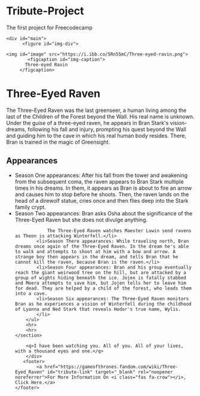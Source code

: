 # Tribute-Project
The first project for Freecodecamp

<!DOCTYPE html>
<html lang="en" >
<head>
  <meta charset="UTF-8">
  <title>CodePen - Tribute page</title>
  <link rel="stylesheet" href="./style.css">

</head>
<html>
  
  
<body>
<!-- partial:index.partial.html -->

<title> 
  
  <meta name="viewport" content="width=device-width, initial-scale=1.0">
</title>
<body>

    <div id="main">
          <figure id="img-div"> 
           
    <img id="image" src="https://i.ibb.co/5Rn55mC/Three-eyed-ravin.png">
            <figcaption id="img-caption">
           Three-eyed Ravin
         </figcaption>
  </figure>
        <h1 id="title">Three-Eyed Raven</h1>
         <p>The Three-Eyed Raven was the last greenseer, a human living among the last of the Children of the Forest beyond the Wall. His real name is unknown. Under the guise of a three-eyed raven, he appears in Bran Stark's vision-dreams, following his fall and injury, prompting his quest beyond the Wall and guiding him to the cave in which his real human body resides. There, Bran is trained in the magic of Greensight.</p>  
       
            
  <section id="tribute-info">       <h2>Appearances</h2>
 <ul>
            <li>Season One appearances: After his fall from the tower and awakening from the subsequent coma, the raven appears to Bran Stark multiple times in his dreams. In them, it appears as Bran is about to fire an arrow and causes him to stop before he shoots. Then, the raven lands on the head of a direwolf statue, cries once and then flies deep into the Stark family crypt.</li>  
            <li>Season Two appearances: Bran asks Osha about the significance of the Three-Eyed Raven but she does not divulge anything.

                The Three-Eyed Raven watches Maester Luwin send ravens as Theon is attacking Winterfell.</li> 
            <li>Season There appearances: While traveling north, Bran dreams once again of the Three-Eyed Raven. In the dream he's able to walk and attempts to shoot at him with a bow and arrow. A strange boy then appears in the dream, and tells Bran that he cannot kill the raven, because Bran is the raven.</li> 
            <li>Season Four appearances: Bran and his group eventually reach the giant weirwood tree on the hill, but are attacked by a group of wights hiding beneath the ice. Jojen is fatally stabbed and Meera attempts to save him, but Jojen tells her to leave him for dead. They are helped by a child of the forest, who leads them into a cave. 
            <li>Season Six appearances: The Three-Eyed Raven monitors Bran as he experiences a vision of Winterfell during the childhood of Lyanna and Ned Stark that reveals Hodor's true name, Wylis. 
            </li>  
        </ul>
        <hr>
        <hr>
    </section>
                   
        <q>I have been watching you. All of you. All of your lives, with a thousand eyes and one.</q>   
        </div>   
       <footer>
            <a href="https://gameofthrones.fandom.com/wiki/Three-Eyed_Raven" id="tribute-link" target="_blank" rel="noopener noreferrer">For More Information On <i class="fas fa-crow"></i>, Click Here.</a>
    </footer>
      
</body>
</html>
<!-- partial -->

